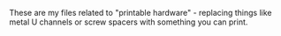 These are my files related to "printable hardware" - replacing things like metal U channels or screw spacers with something you can print.
